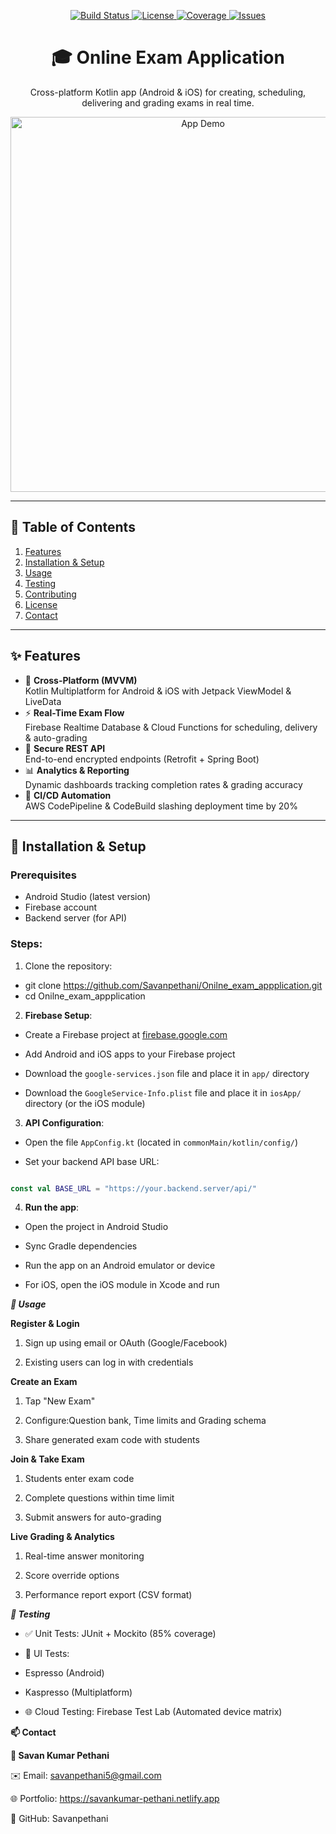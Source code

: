 <!-- PROJECT BADGES -->
<p align="center">
  <a href="https://github.com/Savanpethani/Onilne_exam_appplication/actions">
    <img src="https://img.shields.io/github/actions/workflow/status/Savanpethani/Onilne_exam_appplication/ci.yml?branch=master&style=for-the-badge" alt="Build Status" />
  </a>
  <a href="https://github.com/Savanpethani/Onilne_exam_appplication/blob/master/LICENSE">
    <img src="https://img.shields.io/github/license/Savanpethani/Onilne_exam_appplication?style=for-the-badge" alt="License" />
  </a>
  <a href="https://coveralls.io/github/Savanpethani/Onilne_exam_appplication">
    <img src="https://img.shields.io/coveralls/github/Savanpethani/Onilne_exam_appplication?style=for-the-badge" alt="Coverage" />
  </a>
  <a href="https://github.com/Savanpethani/Onilne_exam_appplication/issues">
    <img src="https://img.shields.io/github/issues/Savanpethani/Onilne_exam_appplication?style=for-the-badge" alt="Issues" />
  </a>
</p>

<h1 align="center">🎓 Online Exam Application</h1>
<p align="center">
  Cross-platform Kotlin app (Android & iOS) for creating, scheduling, delivering and grading exams in real time.
</p>

<p align="center">
  <img src="docs/demo.gif" alt="App Demo" width="600"/>
</p>

---

## 📑 Table of Contents
1. [Features](#-features)
2. [Installation & Setup](#-installation--setup)
3. [Usage](#-usage)
4. [Testing](#-testing)
5. [Contributing](#-contributing)
6. [License](#-license)
7. [Contact](#-contact)

---

## ✨ Features
- 🔄 **Cross-Platform (MVVM)**  
  Kotlin Multiplatform for Android & iOS with Jetpack ViewModel & LiveData
- ⚡ **Real-Time Exam Flow**  
  Firebase Realtime Database & Cloud Functions for scheduling, delivery & auto-grading
- 🔐 **Secure REST API**  
  End-to-end encrypted endpoints (Retrofit + Spring Boot)
- 📊 **Analytics & Reporting**  
  Dynamic dashboards tracking completion rates & grading accuracy
- 🚀 **CI/CD Automation**  
  AWS CodePipeline & CodeBuild slashing deployment time by 20%

---

## 💾 Installation & Setup

### Prerequisites
- Android Studio (latest version)
- Firebase account
- Backend server (for API)

### Steps:
1. Clone the repository:
  - git clone https://github.com/Savanpethani/Onilne_exam_appplication.git
  - cd Onilne_exam_appplication
   
2. **Firebase Setup**:

- Create a Firebase project at [firebase.google.com](https://firebase.google.com/)

- Add Android and iOS apps to your Firebase project

- Download the `google-services.json` file and place it in `app/` directory

- Download the `GoogleService-Info.plist` file and place it in `iosApp/` directory (or the iOS module)

3. **API Configuration**:

- Open the file `AppConfig.kt` (located in `commonMain/kotlin/config/`)

- Set your backend API base URL:

```kotlin

const val BASE_URL = "https://your.backend.server/api/"

```

4. **Run the app**:

- Open the project in Android Studio

- Sync Gradle dependencies

- Run the app on an Android emulator or device

- For iOS, open the iOS module in Xcode and run

  

***🚀 Usage***

**Register & Login**
1. Sign up using email or OAuth (Google/Facebook)

2. Existing users can log in with credentials

**Create an Exam**
1. Tap "New Exam"

2. Configure:Question bank, Time limits and Grading schema

3. Share generated exam code with students

**Join & Take Exam**
1. Students enter exam code

2. Complete questions within time limit

3. Submit answers for auto-grading

**Live Grading & Analytics**
1. Real-time answer monitoring

2. Score override options

3. Performance report export (CSV format)

***🧪 Testing***

- ✅ Unit Tests: JUnit + Mockito (85% coverage)

- 📱 UI Tests:

- Espresso (Android)

- Kaspresso (Multiplatform)

- 🌐 Cloud Testing: Firebase Test Lab (Automated device matrix)



**📫 Contact**

**👤 Savan Kumar Pethani**

✉️ Email: savanpethani5@gmail.com

🌐 Portfolio: https://savankumar-pethani.netlify.app

💼 GitHub: Savanpethani
